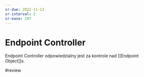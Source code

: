 ```yaml
---
sr-due: 2022-11-13
sr-interval: 2
sr-ease: 197
---
```


# Endpoint Controller
Endpoint Controller odpowiedzialny jest za kontrole nad [[Endpoint Object]]s.

#review 